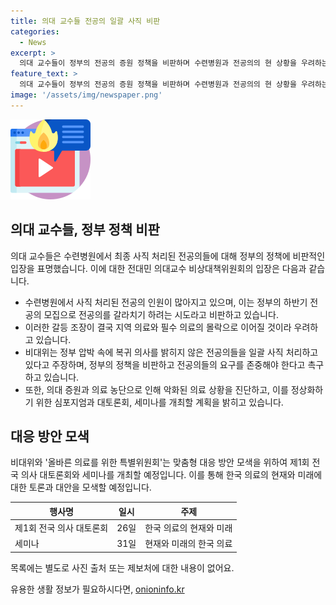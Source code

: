 ```yaml
---
title: 의대 교수들 전공의 일괄 사직 비판
categories:
  - News
excerpt: >
  의대 교수들이 정부의 전공의 증원 정책을 비판하며 수련병원과 전공의의 현 상황을 우려하는 발언을 했습니다. 정부의 압박으로 수련병원이 전공의들을 일괄 사직 처리하고 있으며, 이에 반발해 정부의 정책을 비판하고 전공의 요구를 촉구하기로 결의했습니다. 또한 의료 상황 개선을 위한 심포지엄과 토론회, 세미나를 개최할 계획이라고 밝혔습니다. 의료계 협의체와의 협력을 통해 의료 발전을 모색할 예정입니다.
feature_text: >
  의대 교수들이 정부의 전공의 증원 정책을 비판하며 수련병원과 전공의의 현 상황을 우려하는 발언을 했습니다. 정부의 압박으로 수련병원이 전공의들을 일괄 사직 처리하고 있으며, 이에 반발해 정부의 정책을 비판하고 전공의 요구를 촉구하기로 결의했습니다. 또한 의료 상황 개선을 위한 심포지엄과 토론회, 세미나를 개최할 계획이라고 밝혔습니다. 의료계 협의체와의 협력을 통해 의료 발전을 모색할 예정입니다.
image: '/assets/img/newspaper.png'
---
```


<p><img src="/assets/img/news.png" alt="rentncar 속보" /></p>

<h2 data-ke-size="size26">의대 교수들, 정부 정책 비판</h2>

<p data-ke-size="size16">의대 교수들은 수련병원에서 최종 사직 처리된 전공의들에 대해 정부의 정책에 비판적인 입장을 표명했습니다. 이에 대한 전대민 의대교수 비상대책위원회의 입장은 다음과 같습니다.</p>

<ul>
  <li>수련병원에서 사직 처리된 전공의 인원이 많아지고 있으며, 이는 정부의 하반기 전공의 모집으로 전공의를 갈라치기 하려는 시도라고 비판하고 있습니다.</li>
  <li>이러한 갈등 조장이 결국 지역 의료와 필수 의료의 몰락으로 이어질 것이라 우려하고 있습니다.</li>
  <li>비대위는 정부 압박 속에 복귀 의사를 밝히지 않은 전공의들을 일괄 사직 처리하고 있다고 주장하며, 정부의 정책을 비판하고 전공의들의 요구를 존중해야 한다고 촉구하고 있습니다.</li>
  <li>또한, 의대 증원과 의료 농단으로 인해 악화된 의료 상황을 진단하고, 이를 정상화하기 위한 심포지엄과 대토론회, 세미나를 개최할 계획을 밝히고 있습니다.</li>
</ul>

<h2 data-ke-size="size26">대응 방안 모색</h2>

<p data-ke-size="size16">비대위와 '올바른 의료를 위한 특별위원회'는 맞춤형 대응 방안 모색을 위하여 제1회 전국 의사 대토론회와 세미나를 개최할 예정입니다. 이를 통해 한국 의료의 현재와 미래에 대한 토론과 대안을 모색할 예정입니다.</p>

<table>
<thead>
  <tr>
    <th>행사명</th>
    <th>일시</th>
    <th>주제</th>
  </tr>
</thead>
<tbody>
  <tr>
    <td>제1회 전국 의사 대토론회</td>
    <td>26일</td>
    <td>한국 의료의 현재와 미래</td>
  </tr>
  <tr>
    <td>세미나</td>
    <td>31일</td>
    <td>현재와 미래의 한국 의료</td>
  </tr>
</tbody>
</table>

<p data-ke-size="size16">목록에는 별도로 사진 출처 또는 제보처에 대한 내용이 없어요.</p>
유용한 생활 정보가 필요하시다면, <a href="https://onioninfo.kr" rel="dofollow">onioninfo.kr</a>


